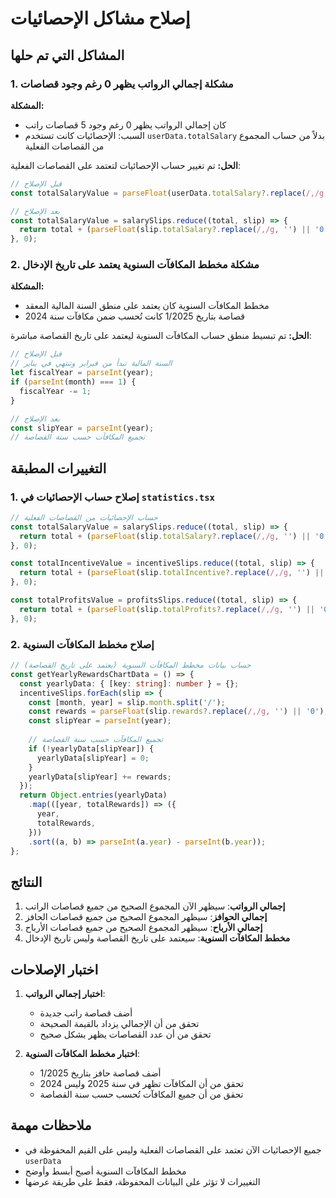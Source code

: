 # إصلاح مشاكل الإحصائيات

## المشاكل التي تم حلها

### 1. مشكلة إجمالي الرواتب يظهر 0 رغم وجود قصاصات

**المشكلة:**
- كان إجمالي الرواتب يظهر 0 رغم وجود 5 قصاصات راتب
- السبب: الإحصائيات كانت تستخدم `userData.totalSalary` بدلاً من حساب المجموع من القصاصات الفعلية

**الحل:**
تم تغيير حساب الإحصائيات لتعتمد على القصاصات الفعلية:

```typescript
// قبل الإصلاح
const totalSalaryValue = parseFloat(userData.totalSalary?.replace(/,/g, '') || '0');

// بعد الإصلاح
const totalSalaryValue = salarySlips.reduce((total, slip) => {
  return total + (parseFloat(slip.totalSalary?.replace(/,/g, '') || '0'));
}, 0);
```

### 2. مشكلة مخطط المكافآت السنوية يعتمد على تاريخ الإدخال

**المشكلة:**
- مخطط المكافآت السنوية كان يعتمد على منطق السنة المالية المعقد
- قصاصة بتاريخ 1/2025 كانت تُحسب ضمن مكافآت سنة 2024

**الحل:**
تم تبسيط منطق حساب المكافآت السنوية ليعتمد على تاريخ القصاصة مباشرة:

```typescript
// قبل الإصلاح
// السنة المالية تبدأ من فبراير وتنتهي في يناير
let fiscalYear = parseInt(year);
if (parseInt(month) === 1) {
  fiscalYear -= 1;
}

// بعد الإصلاح
const slipYear = parseInt(year);
// تجميع المكافآت حسب سنة القصاصة
```

## التغييرات المطبقة

### 1. إصلاح حساب الإحصائيات في `statistics.tsx`

```typescript
// حساب الإحصائيات من القصاصات الفعلية
const totalSalaryValue = salarySlips.reduce((total, slip) => {
  return total + (parseFloat(slip.totalSalary?.replace(/,/g, '') || '0'));
}, 0);

const totalIncentiveValue = incentiveSlips.reduce((total, slip) => {
  return total + (parseFloat(slip.totalIncentive?.replace(/,/g, '') || '0'));
}, 0);

const totalProfitsValue = profitsSlips.reduce((total, slip) => {
  return total + (parseFloat(slip.totalProfits?.replace(/,/g, '') || '0'));
}, 0);
```

### 2. إصلاح مخطط المكافآت السنوية

```typescript
// حساب بيانات مخطط المكافآت السنوية (يعتمد على تاريخ القصاصة)
const getYearlyRewardsChartData = () => {
  const yearlyData: { [key: string]: number } = {};
  incentiveSlips.forEach(slip => {
    const [month, year] = slip.month.split('/');
    const rewards = parseFloat(slip.rewards?.replace(/,/g, '') || '0');
    const slipYear = parseInt(year);
    
    // تجميع المكافآت حسب سنة القصاصة
    if (!yearlyData[slipYear]) {
      yearlyData[slipYear] = 0;
    }
    yearlyData[slipYear] += rewards;
  });
  return Object.entries(yearlyData)
    .map(([year, totalRewards]) => ({
      year,
      totalRewards,
    }))
    .sort((a, b) => parseInt(a.year) - parseInt(b.year));
};
```

## النتائج

1. **إجمالي الرواتب**: سيظهر الآن المجموع الصحيح من جميع قصاصات الراتب
2. **إجمالي الحوافز**: سيظهر المجموع الصحيح من جميع قصاصات الحافز
3. **إجمالي الأرباح**: سيظهر المجموع الصحيح من جميع قصاصات الأرباح
4. **مخطط المكافآت السنوية**: سيعتمد على تاريخ القصاصة وليس تاريخ الإدخال

## اختبار الإصلاحات

1. **اختبار إجمالي الرواتب**:
   - أضف قصاصة راتب جديدة
   - تحقق من أن الإجمالي يزداد بالقيمة الصحيحة
   - تحقق من أن عدد القصاصات يظهر بشكل صحيح

2. **اختبار مخطط المكافآت السنوية**:
   - أضف قصاصة حافز بتاريخ 1/2025
   - تحقق من أن المكافآت تظهر في سنة 2025 وليس 2024
   - تحقق من أن جميع المكافآت تُحسب حسب سنة القصاصة

## ملاحظات مهمة

- جميع الإحصائيات الآن تعتمد على القصاصات الفعلية وليس على القيم المحفوظة في `userData`
- مخطط المكافآت السنوية أصبح أبسط وأوضح
- التغييرات لا تؤثر على البيانات المحفوظة، فقط على طريقة عرضها 
